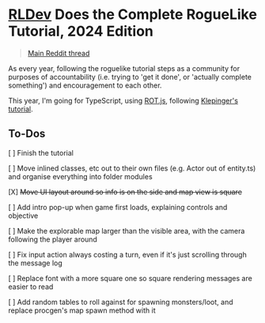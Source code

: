 # [RLDev](https://www.reddit.com/r/roguelikedev/) Does the Complete RogueLike Tutorial, 2024 Edition

> [Main Reddit thread](https://www.reddit.com/r/roguelikedev/comments/1dt8bqm/roguelikedev_does_the_complete_roguelike_tutorial/)

As every year, following the roguelike tutorial steps as a community for purposes of accountability (i.e. trying to 'get it done', or 'actually complete something') and encouragement to each other.

This year, I'm going for TypeScript, using [ROT.js](https://ondras.github.io/rot.js/hp/), following [Klepinger's tutorial](https://klepinger.dev/rotjs-tutorial/).

## To-Dos

[ ] Finish the tutorial

[ ] Move inlined classes, etc out to their own files (e.g. Actor out of entity.ts) and organise everything into folder modules

[X] ~~Move UI layout around so info is on the side and map view is square~~

[ ] Add intro pop-up when game first loads, explaining controls and objective

[ ] Make the explorable map larger than the visible area, with the camera following the player around

[ ] Fix input action always costing a turn, even if it's just scrolling through the message log

[ ] Replace font with a more square one so square rendering messages are easier to read

[ ] Add random tables to roll against for spawning monsters/loot, and replace procgen's map spawn method with it
